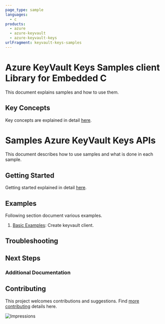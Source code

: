 ```yaml
---
page_type: sample
languages:
  - c
products:
  - azure
  - azure-keyvault
  - azure-keyvault-keys
urlFragment: keyvault-keys-samples
---
```


# Azure KeyVault Keys Samples client Library for Embedded C
This document explains samples and how to use them.

## Key Concepts
Key concepts are explained in detail [here][SDK_README_KEY_CONCEPTS].

# Samples Azure KeyVault Keys APIs
This document describes how to use samples and what is done in each sample.

## Getting Started
Getting started explained in detail [here][SDK_README_GETTING_STARTED].

## Examples
   Following section document various examples.

1. [Basic Examples][samples_basic]: Create keyvault client.

## Troubleshooting


## Next Steps


###  Additional Documentation


## Contributing
This project welcomes contributions and suggestions. Find [more contributing][SDK_README_CONTRIBUTING] details here.

<!-- LINKS -->
[BLOB_SDK_README]: https://github.com/Azure/azure-sdk-for-c/blob/master/sdk/storage/blobs/README.md
[SDK_README_CONTRIBUTING]: https://github.com/Azure/azure-sdk-for-c/blob/master/CONTRIBUTING.md
[SDK_README_GETTING_STARTED]: https://github.com/Azure/azure-sdk-for-c/blob/master/README.md#getting-started
[SDK_README_KEY_CONCEPTS]: ../README.md#key-concepts
[samples_basic]: src/keys_client_example.c

![Impressions](https://azure-sdk-impressions.azurewebsites.net/api/impressions/azure-sdk-for-c%2Fsdk%2Fkeyvault%2Fkeys%2Fsamples%2FREADME.png)
